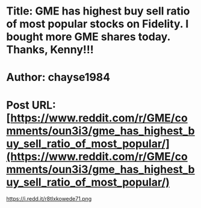 # Title: GME has highest buy sell ratio of most popular stocks on Fidelity. I bought more GME shares today. Thanks, Kenny!!!
# Author: chayse1984
# Post URL: [https://www.reddit.com/r/GME/comments/oun3i3/gme_has_highest_buy_sell_ratio_of_most_popular/](https://www.reddit.com/r/GME/comments/oun3i3/gme_has_highest_buy_sell_ratio_of_most_popular/)


https://i.redd.it/r8tlxkowede71.png